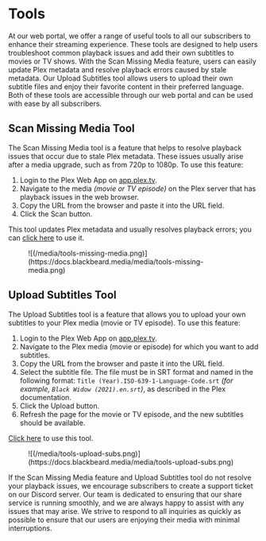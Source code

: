 # Tools

At our web portal, we offer a range of useful tools to all our subscribers to enhance their streaming experience. These tools are designed to help users troubleshoot common playback issues and add their own subtitles to movies or TV shows. With the Scan Missing Media feature, users can easily update Plex metadata and resolve playback errors caused by stale metadata. Our Upload Subtitles tool allows users to upload their own subtitle files and enjoy their favorite content in their preferred language. Both of these tools are accessible through our web portal and can be used with ease by all subscribers.

## Scan Missing Media Tool

The Scan Missing Media tool is a feature that helps to resolve playback issues that occur due to stale Plex metadata. These issues usually arise after a media upgrade, such as from 720p to 1080p. To use this feature:

1. Login to the Plex Web App on [app.plex.tv](https://app.plex.tv).
2. Navigate to the media *(movie or TV episode)* on the Plex server that has playback issues in the web browser.
3. Copy the URL from the browser and paste it into the URL field.
4. Click the Scan button.

This tool updates Plex metadata and usually resolves playback errors; you can [click here](https://blackbeard.media/scan-media) to use it.

<figure markdown>
![(/media/tools-missing-media.png)](https://docs.blackbeard.media/media/tools-missing-media.png)
  <figcaption></figcaption>
</figure>

## Upload Subtitles Tool

The Upload Subtitles tool is a feature that allows you to upload your own subtitles to your Plex media (movie or TV episode). To use this feature:

1. Login to the Plex Web App on [app.plex.tv](https://app.plex.tv).
2. Navigate to the Plex media (movie or episode) for which you want to add subtitles.
3. Copy the URL from the browser and paste it into the URL field.
4. Select the subtitle file. The file must be in SRT format and named in the following format: `Title (Year).ISO-639-1-Language-Code.srt` *(for example, `Black Widow (2021).en.srt`)*, as described in the Plex documentation.
5. Click the Upload button.
6. Refresh the page for the movie or TV episode, and the new subtitles should be available.

[Click here](https://blackbeard.media/subtitles-upload) to use this tool.

<figure markdown>
![(/media/tools-upload-subs.png)](https://docs.blackbeard.media/media/tools-upload-subs.png)
  <figcaption></figcaption>
</figure>

If the Scan Missing Media feature and Upload Subtitles tool do not resolve your playback issues, we encourage subscribers to create a support ticket on our Discord server. Our team is dedicated to ensuring that our share service is running smoothly, and we are always happy to assist with any issues that may arise. We strive to respond to all inquiries as quickly as possible to ensure that our users are enjoying their media with minimal interruptions.
